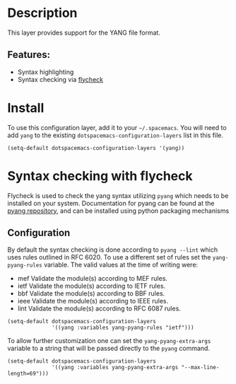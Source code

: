 Description
===========

This layer provides support for the YANG file format.

Features:
---------

-   Syntax highlighting
-   Syntax checking via
    [flycheck](http://www.flycheck.org/en/latest/languages.html#yaml)

Install
=======

To use this configuration layer, add it to your `~/.spacemacs`. You will
need to add `yang` to the existing `dotspacemacs-configuration-layers`
list in this file.

``` {.commonlisp org-language="emacs-lisp"}
(setq-default dotspacemacs-configuration-layers '(yang))
```

Syntax checking with flycheck
=============================

Flycheck is used to check the yang syntax utilizing `pyang` which needs
to be installed on your system. Documentation for pyang can be found at
the [pyang repository](https://github.com/mbj4668/pyang), and can be
installed using python packaging mechanisms

Configuration
-------------

By default the syntax checking is done according to `pyang --lint` which
uses rules outlined in RFC 6020. To use a different set of rules set the
`yang-pyang-rules` variable. The valid values at the time of writing
were:

-   mef Validate the module(s) according to MEF rules.
-   ietf Validate the module(s) according to IETF rules.
-   bbf Validate the module(s) according to BBF rules.
-   ieee Validate the module(s) according to IEEE rules.
-   lint Validate the module(s) according to RFC 6087 rules.

``` {.commonlisp org-language="emacs-lisp"}
(setq-default dotspacemacs-configuration-layers
              '((yang :variables yang-pyang-rules "ietf")))
```

To allow further customization one can set the `yang-pyang-extra-args`
variable to a string that will be passed directly to the `pyang`
command.

``` {.commonlisp org-language="emacs-lisp"}
(setq-default dotspacemacs-configuration-layers
              '((yang :variables yang-pyang-extra-args "--max-line-length=69")))
```
